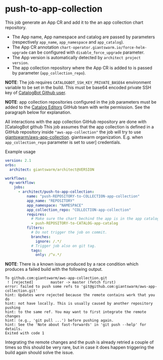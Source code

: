 # push-to-app-collection

This job generate an App CR and add it to the an app collection chart repository.

* The App name, App namespace and catalog are passed by parameters (respectively `app_name`, `app_namespace` and `app_catalog`).
* The App CR annotation `chart-operator.giantswarm.io/force-helm-upgrade` can be configured with `disable_force_upgrade` parameter.
* The App version is automatically detected by `architect project version`.
* The app collection repository where the App CR is added to is passed by parameter (`app_collection_repo`).

**NOTE**: The job requires `CATALOGBOT_SSH_KEY_PRIVATE_BASE64` environment
variable to be set in the build. This must be base64 encoded private SSH key of
[CatalogBot Github user][catalogbot-user].

**NOTE**: app collection repositories configured in the job parameters must be
added to the [Catalog Editors][catalog-editors-team] GitHub team with write permission. See the
paragraph below for explanation.

All interactions with the app collection GitHub repository are done with [CatalogBot github
This job assumes that the app collection is defined in a GitHub repository inside
`"aws-app-collection"` the job will try to use [giantswarm/aws-app-collection][aws-app-collection].
giantswarm organization. E.g. when `app_collection_repo` parameter is set to
user] credentials.

[aws-app-collection]: https://github.com/giantswarm/aws-app-collection
[catalog-editors-team]: https://github.com/orgs/giantswarm/teams/catalog-editors/repositories
[catalogbot-user]: https://github.com/catalogbot

Example usage

```yaml
version: 2.1
orbs:
  architect: giantswarm/architect@VERSION

workflows:
  my-workflow:
    jobs:
      - architect/push-to-app-collection:
          name: "push-REPOSITORY-to-COLLECTION-app-collection"
          app_name: "REPOSITORY"
          app_namespace: "NAMESPACE"
          app_collection_repo: "COLLECTION-app-collection"
          requires:
            # Make sure the chart bechind the app is in the app catalog.
            - push-REPOSITORY-to-CATALOG-app-catalog
          filters:
            # Do not trigger the job on commit.
            branches:
              ignore: /.*/
            # Trigger job also on git tag.
            tags:
              only: /^v.*/
```

**NOTE**: There is a known issue produced by a race condition which produces a failed build with the following output.

```text
To github.com:giantswarm/aws-app-collection.git
 ! [rejected]        master -> master (fetch first)
error: failed to push some refs to 'git@github.com:giantswarm/aws-app-collection.git'
hint: Updates were rejected because the remote contains work that you do
hint: not have locally. This is usually caused by another repository pushing
hint: to the same ref. You may want to first integrate the remote changes
hint: (e.g., 'git pull ...') before pushing again.
hint: See the 'Note about fast-forwards' in 'git push --help' for details.
Exited with code 1
```

Integrating the remote changes and the push is already retried a couple of times so this should be very rare, but in case it does happen triggering the build again should solve the issue.

